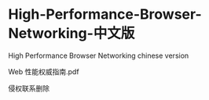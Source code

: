 # High-Performance-Browser-Networking-中文版
High Performance Browser Networking chinese version

Web 性能权威指南.pdf

侵权联系删除

